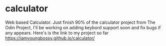 # calculator
Web based Calculator.
Just finish 90% of the calculator project from The Odin Project, I'll be working on adding keybord support soon and fix bugs if any appears.
Here's is the link to my project so far https://iamyoungbossy.github.io/calculator/
